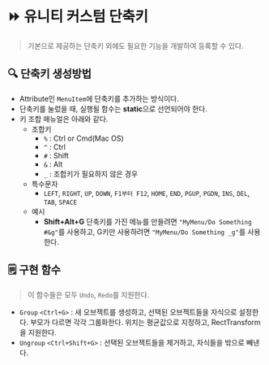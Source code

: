 # ⏩ 유니티 커스텀 단축키
> 기본으로 제공하는 단축키 외에도 필요한 기능을 개발하여 등록할 수 있다.
## 🔍 단축키 생성방법
+ Attribute인 `MenuItem`에 단축키를 추가하는 방식이다.
+ 단축키를 눌렀을 때, 실행될 함수는 **static**으로 선언되어야 한다.
+ 키 조합 매뉴얼은 아래와 같다.
    - 조합키
        + `%` : Ctrl or Cmd(Mac OS)
        + `^` : Ctrl
        + `#` : Shift
        + `&` : Alt
        + `_` : 조합키가 필요하지 않은 경우
    - 특수문자
        + `LEFT`, `RIGHT`, `UP`, `DOWN`, `F1부터 F12`, `HOME`, `END`, `PGUP`, `PGDN`, `INS`, `DEL`, `TAB`, `SPACE`
    - 예시
        + **Shift+Alt+G** 단축키를 가진 메뉴를 만들려면 `"MyMenu/Do Something #&g"`를 사용하고, G키만 사용하려면 `"MyMenu/Do Something _g"`를 사용한다.
## 🗒️ 구현 함수
> 이 함수들은 모두 `Undo`, `Redo`를 지원한다.
+ `Group` `<Ctrl+G>` : 새 오브젝트를 생성하고, 선택된 오브젝트들을 자식으로 설정한다. 부모가 다르면 각각 그룹화한다. 위치는 평균값으로 지정하고, RectTransform을 지원한다.
+ `Ungroup` `<Ctrl+Shift+G>` : 선택된 오브젝트들을 제거하고, 자식들을 밖으로 빼낸다.
